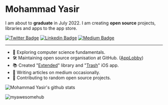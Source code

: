 # Mohammad Yasir

I am about to **graduate** in July 2022. I am creating **open source** projects, libraries and apps to the app store.

[![Twitter Badge](https://img.shields.io/badge/-Twitter-00acee?style=flat-square&logo=Twitter&logoColor=white)](https://twitter.com/mohdYasir03)
[![Linkedin Badge](https://img.shields.io/badge/-LinkedIn-0e76a8?style=flat-square&logo=Linkedin&logoColor=white)](https://www.linkedin.com/in/my-pro-file/)
[![Medium Badge](https://img.shields.io/badge/Medium-3b5998?style=flat-square&logo=medium&logoColor=white)](https://mdcode2021.medium.com/)

-----

- 📖 Exploring computer science fundamentals.
- 🛠 Maintaining open source organisation at GitHub. ([AppLobby](https://github.com/App-Lobby))
- 📚 Created "[Extended](https://github.com/App-Lobby/Extended)" library and "[Trash](https://github.com/App-Lobby/Trash)" iOS app.
- 📝 Writing articles on medium occasionally.
- 📱 Contributing to random open source projects.

![Mohammad Yasir's github stats](https://github-readme-stats.vercel.app/api?username=myawesomehub)

<p align="left"> <img src="https://komarev.com/ghpvc/?username=myawesomehub&label=Profile%20views&color=0e75b6&style=flat" alt="myawesomehub" /> </p>
 
